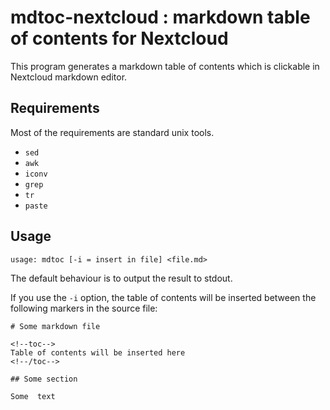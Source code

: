 # mdtoc-nextcloud : markdown table of contents for Nextcloud

This program generates a markdown table of contents which is clickable in Nextcloud markdown editor.

## Requirements

Most of the requirements are standard unix tools.

- `sed`
- `awk`
- `iconv`
- `grep`
- `tr`
- `paste`

## Usage

```
usage: mdtoc [-i = insert in file] <file.md>
```

The default behaviour is to output the result to stdout.

If you use the `-i` option, the table of contents will be inserted between the following markers in the source file:

```
# Some markdown file

<!--toc-->
Table of contents will be inserted here
<!--/toc-->

## Some section

Some  text
```
